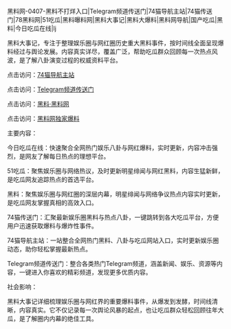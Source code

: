 #
黑料网-0407-黑料不打烊入口|Telegram频道传送门|74猫导航主站|74猫传送门|78黑料网|51吃瓜|黑料曝料网|黑料大事记|黑料大爆料|黑料网导航|国产吃瓜|黑料|今日吃瓜在线|lj

黑料大事记，专注于整理娱乐圈与网红圈历史重大黑料事件，按时间线全面呈现爆料经过与舆论发展。内容真实详尽，覆盖广泛，帮助吃瓜群众回顾每一次热点风波，是了解八卦演变过程的权威资料平台。


点击访问：<a href="https://74mao.com/">74猫导航主站</a>

点击访问：<a href="https://74mao.com/">Telegram频道传送门</a>

点击访问：<a href="https://qfwfg.pages.dev/">黑料·黑料网</a>

点击访问：<a href="https://ert-6he.pages.dev/">黑料网独家爆料</a>


主要内容：

今日吃瓜在线：快速聚合全网热门娱乐八卦与网红爆料，实时更新，内容冲击强烈，是网友了解每日热点的理想平台。

51吃瓜：聚焦娱乐圈与网络热议，及时更新明星绯闻与网红黑料，内容生猛新鲜，是吃瓜网友追踪热点的首选平台。

黑料：聚焦娱乐圈与网红圈的深层内幕，明星绯闻与网络争议热点内容实时更新，是吃瓜网友掌握真相的高效入口。

74猫传送门：汇聚最新娱乐圈黑料与热点八卦，一键跳转到各大吃瓜平台，方便用户迅速获取爆料与爆炸性事件。

74猫导航主站：一站整合全网热门黑料、八卦与吃瓜网站入口，实时更新娱乐圈动态，助你轻松掌握最新热点。

Telegram频道传送门：整合各类热门Telegram频道，涵盖新闻、娱乐、资源等内容，一键进入你喜欢的精彩频道，发现更多优质内容。

社会影响：

黑料大事记详细梳理娱乐圈与网红界的重要爆料事件，从爆发到发酵，时间线清晰，内容真实。它不仅记录每一次舆论风暴的起点，也让吃瓜群众轻松回顾往年大瓜，是了解圈内内幕的绝佳工具。

<span style="display:none;">[Canonical link](https://github.com/taiyang101/50896 ）</span>
